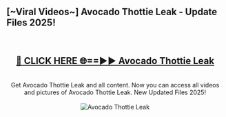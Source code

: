 <h2>[~Viral Videos~] Avocado Thottie Leak - Update Files 2025!</h2>
<br>
<div align="center">
<h2><a href="https://betterlinks.top/A2PfLJ" rel="nofollow">🔴 CLICK HERE 🌐==►► Avocado Thottie Leak</a></h2>
<br>
Get Avocado Thottie Leak and all content. Now you can access all videos and pictures of Avocado Thottie Leak. New Updated Files 2025!
<br>
<br>
<a href="https://betterlinks.top/A2PfLJ" rel="nofollow" data-target="animated-image.originalLink"><img src="https://i.ibb.co.com/WyWwxjT/player-gif2.gif" alt="Avocado Thottie Leak" style="max-width: 100%; display: inline-block;" data-target="animated-image.originalImage"></a>
</div>
<br>
